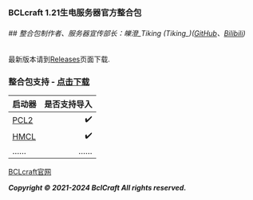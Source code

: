 ### BCLcraft 1.21生电服务器官方整合包
###### ## 整合包制作者、服务器宣传部长：皪澄_Tiking (Tiking_)([GitHub](https://github.com/Tiking-owo/)、[Bilibili](https://space.bilibili.com/432065554))
最新版本请到[Releases](https://github.com/BclCraft/BCL-1.21-integration-package/releases)页面下载.

### 整合包支持 - [点击下载](https://github.com/BclCraft/BCL-1.21-integration-package/releases)
| 启动器     | 是否支持导入   | 
| -------- | -:  |
| [PCL2](https://github.com/Hex-Dragon/PCL2)      | ✔️  |
| [HMCL](https://github.com/HMCL-dev/HMCL)        | ✔️   |
| ……        |    ……    |

[BCLcraft官网](https://www.bclcraft.com)


**_Copyright © 2021-2024 BclCraft All rights reserved._**
